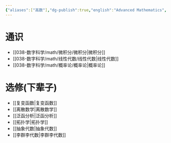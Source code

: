 ```yaml
---
{"aliases":["高数"],"dg-publish":true,"english":"Advanced Mathematics","tags":["总览","数学"],"permalink":"/038-数字科学/math/--高等数学--/","dgPassFrontmatter":true}
---
```



# 通识
- [[038-数字科学/math/微积分/微积分\|微积分]]
- [[038-数字科学/math/线性代数/线性代数\|线性代数]]
- [[038-数字科学/math/概率论/概率论\|概率论]]

# 选修(下辈子)
- [[复变函数\|复变函数]]
- [[离散数学\|离散数学]]
- [[泛函分析\|泛函分析]]
- [[拓扑学\|拓扑学]]
- [[抽象代数\|抽象代数]]
- [[李群李代数\|李群李代数]]